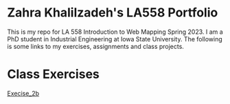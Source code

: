 # Zahra Khalilzadeh's LA558 Portfolio
This is my repo for LA 558 Introduction to Web Mapping Spring 2023.
I am a PhD student in Industrial Engineering at Iowa State University.
The following is some links to my exercises, assignments and class projects.


# Class Exercises
[Execise_2b](exercises/ex2b.md)
